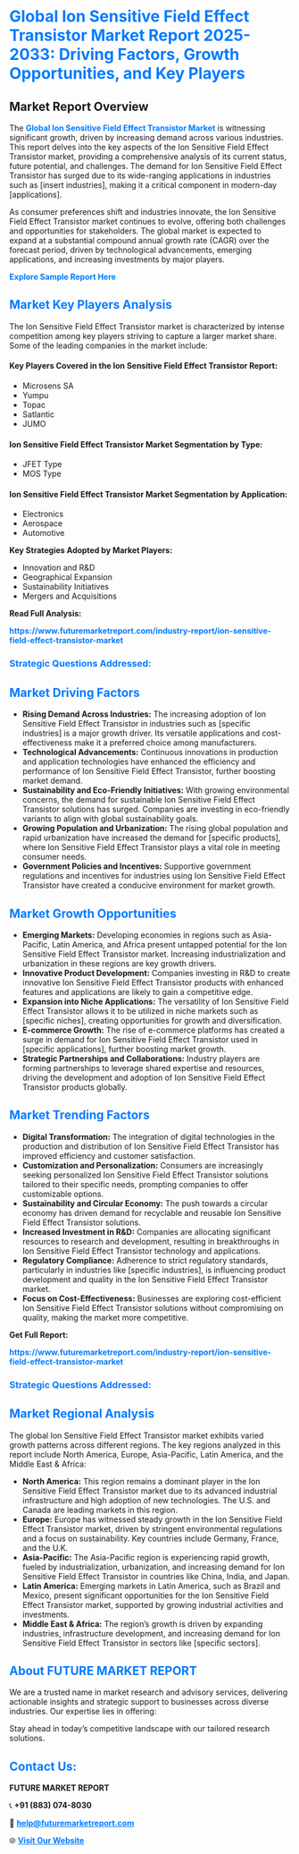 <h1 style="color: #007BFF;">Global Ion Sensitive Field Effect Transistor Market Report 2025-2033: Driving Factors, Growth Opportunities, and Key Players</h1>

<section id="overview">
<h2>Market Report Overview</h2>
<p>The <a href="https://www.futuremarketreport.com/industry-report/ion-sensitive-field-effect-transistor-market" style="color: #007BFF; text-decoration: none;"><strong>Global Ion Sensitive Field Effect Transistor Market</strong></a> is witnessing significant growth, driven by increasing demand across various industries. This report delves into the key aspects of the Ion Sensitive Field Effect Transistor market, providing a comprehensive analysis of its current status, future potential, and challenges. The demand for Ion Sensitive Field Effect Transistor has surged due to its wide-ranging applications in industries such as [insert industries], making it a critical component in modern-day [applications].</p>
<p>As consumer preferences shift and industries innovate, the Ion Sensitive Field Effect Transistor market continues to evolve, offering both challenges and opportunities for stakeholders. The global market is expected to expand at a substantial compound annual growth rate (CAGR) over the forecast period, driven by technological advancements, emerging applications, and increasing investments by major players.</p>
</section>

<section id="overview">
<p><a href="https://www.futuremarketreport.com/request-sample/reportId=76243" style="color: #007BFF; text-decoration: none;"><strong>Explore Sample Report Here</strong></a></p>
</section>

<section id="key-players">
<h2 style="color: #007BFF;">Market Key Players Analysis</h2>
<p>The Ion Sensitive Field Effect Transistor market is characterized by intense competition among key players striving to capture a larger market share. Some of the leading companies in the market include:</p>
<h4>Key Players Covered in the Ion Sensitive Field Effect Transistor Report:</h4>
<ul><li>Microsens SA</li><li>Yumpu</li><li>Topac</li><li>Satlantic</li><li>JUMO</li></ul>
<h4>Ion Sensitive Field Effect Transistor Market Segmentation by Type:</h4>
<ul><li>JFET Type</li><li>MOS Type</li></ul>

<h4>Ion Sensitive Field Effect Transistor Market Segmentation by Application:</h4>
<ul><li>Electronics</li><li>Aerospace</li><li>Automotive</li></ul>
<p><strong>Key Strategies Adopted by Market Players:</strong></p>
<ul>
<li>Innovation and R&D</li>
<li>Geographical Expansion</li>
<li>Sustainability Initiatives</li>
<li>Mergers and Acquisitions</li>
</ul>
</section>

<section>
<p><strong>Read Full Analysis: </strong></p><a href="https://www.futuremarketreport.com/industry-report/ion-sensitive-field-effect-transistor-market" style="color: #007BFF; text-decoration: none;"><strong>https://www.futuremarketreport.com/industry-report/ion-sensitive-field-effect-transistor-market</strong></a>
<h3 style="color: #007BFF;">Strategic Questions Addressed:</h3>
</section>

<section id="driving-factors">
<h2 style="color: #007BFF;">Market Driving Factors</h2>
<ul>
<li><strong>Rising Demand Across Industries:</strong> The increasing adoption of Ion Sensitive Field Effect Transistor in industries such as [specific industries] is a major growth driver. Its versatile applications and cost-effectiveness make it a preferred choice among manufacturers.</li>
<li><strong>Technological Advancements:</strong> Continuous innovations in production and application technologies have enhanced the efficiency and performance of Ion Sensitive Field Effect Transistor, further boosting market demand.</li>
<li><strong>Sustainability and Eco-Friendly Initiatives:</strong> With growing environmental concerns, the demand for sustainable Ion Sensitive Field Effect Transistor solutions has surged. Companies are investing in eco-friendly variants to align with global sustainability goals.</li>
<li><strong>Growing Population and Urbanization:</strong> The rising global population and rapid urbanization have increased the demand for [specific products], where Ion Sensitive Field Effect Transistor plays a vital role in meeting consumer needs.</li>
<li><strong>Government Policies and Incentives:</strong> Supportive government regulations and incentives for industries using Ion Sensitive Field Effect Transistor have created a conducive environment for market growth.</li>
</ul>
</section>

<section id="growth-opportunities">
<h2 style="color: #007BFF;">Market Growth Opportunities</h2>
<ul>
<li><strong>Emerging Markets:</strong> Developing economies in regions such as Asia-Pacific, Latin America, and Africa present untapped potential for the Ion Sensitive Field Effect Transistor market. Increasing industrialization and urbanization in these regions are key growth drivers.</li>
<li><strong>Innovative Product Development:</strong> Companies investing in R&D to create innovative Ion Sensitive Field Effect Transistor products with enhanced features and applications are likely to gain a competitive edge.</li>
<li><strong>Expansion into Niche Applications:</strong> The versatility of Ion Sensitive Field Effect Transistor allows it to be utilized in niche markets such as [specific niches], creating opportunities for growth and diversification.</li>
<li><strong>E-commerce Growth:</strong> The rise of e-commerce platforms has created a surge in demand for Ion Sensitive Field Effect Transistor used in [specific applications], further boosting market growth.</li>
<li><strong>Strategic Partnerships and Collaborations:</strong> Industry players are forming partnerships to leverage shared expertise and resources, driving the development and adoption of Ion Sensitive Field Effect Transistor products globally.</li>
</ul>
</section>

<section id="trending-factors">
<h2 style="color: #007BFF;">Market Trending Factors</h2>
<ul>
<li><strong>Digital Transformation:</strong> The integration of digital technologies in the production and distribution of Ion Sensitive Field Effect Transistor has improved efficiency and customer satisfaction.</li>
<li><strong>Customization and Personalization:</strong> Consumers are increasingly seeking personalized Ion Sensitive Field Effect Transistor solutions tailored to their specific needs, prompting companies to offer customizable options.</li>
<li><strong>Sustainability and Circular Economy:</strong> The push towards a circular economy has driven demand for recyclable and reusable Ion Sensitive Field Effect Transistor solutions.</li>
<li><strong>Increased Investment in R&D:</strong> Companies are allocating significant resources to research and development, resulting in breakthroughs in Ion Sensitive Field Effect Transistor technology and applications.</li>
<li><strong>Regulatory Compliance:</strong> Adherence to strict regulatory standards, particularly in industries like [specific industries], is influencing product development and quality in the Ion Sensitive Field Effect Transistor market.</li>
<li><strong>Focus on Cost-Effectiveness:</strong> Businesses are exploring cost-efficient Ion Sensitive Field Effect Transistor solutions without compromising on quality, making the market more competitive.</li>
</ul>
</section>

<section>
<p><strong>Get Full Report: </strong></p><a href="https://www.futuremarketreport.com/industry-report/ion-sensitive-field-effect-transistor-market" style="color: #007BFF; text-decoration: none;"><strong>https://www.futuremarketreport.com/industry-report/ion-sensitive-field-effect-transistor-market</strong></a>
<h3 style="color: #007BFF;">Strategic Questions Addressed:</h3>
</section>


<section id="regional-analysis">
<h2 style="color: #007BFF;">Market Regional Analysis</h2>
<p>The global Ion Sensitive Field Effect Transistor market exhibits varied growth patterns across different regions. The key regions analyzed in this report include North America, Europe, Asia-Pacific, Latin America, and the Middle East & Africa:</p>
<ul>
<li><strong>North America:</strong> This region remains a dominant player in the Ion Sensitive Field Effect Transistor market due to its advanced industrial infrastructure and high adoption of new technologies. The U.S. and Canada are leading markets in this region.</li>
<li><strong>Europe:</strong> Europe has witnessed steady growth in the Ion Sensitive Field Effect Transistor market, driven by stringent environmental regulations and a focus on sustainability. Key countries include Germany, France, and the U.K.</li>
<li><strong>Asia-Pacific:</strong> The Asia-Pacific region is experiencing rapid growth, fueled by industrialization, urbanization, and increasing demand for Ion Sensitive Field Effect Transistor in countries like China, India, and Japan.</li>
<li><strong>Latin America:</strong> Emerging markets in Latin America, such as Brazil and Mexico, present significant opportunities for the Ion Sensitive Field Effect Transistor market, supported by growing industrial activities and investments.</li>
<li><strong>Middle East & Africa:</strong> The region’s growth is driven by expanding industries, infrastructure development, and increasing demand for Ion Sensitive Field Effect Transistor in sectors like [specific sectors].</li>
</ul>
</section>

<footer>
<h2 style="color: #007BFF;">About FUTURE MARKET REPORT</h2>
<p>We are a trusted name in market research and advisory services, delivering actionable insights and strategic support to businesses across diverse industries. Our expertise lies in offering:</p>

<p>Stay ahead in today’s competitive landscape with our tailored research solutions.</p>

<h2 style="color: #007BFF;">Contact Us:</h2>
<p><strong>FUTURE MARKET REPORT</strong></p>
<p>📞 <strong>+91 (883) 074-8030</strong></p>
<p>📧 <strong><a href="mailto:help@futuremarketreport.com" style="color: #007BFF;">help@futuremarketreport.com</a></strong></p>
<p>🌐 <strong><a href="https://www.futuremarketreport.com/" style="color: #007BFF;">Visit Our Website</a></strong></p>
</footer>